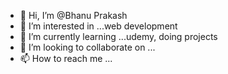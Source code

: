 - 👋 Hi, I’m @Bhanu Prakash
- 👀 I’m interested in ...web development
- 🌱 I’m currently learning ...udemy, doing projects
- 💞️ I’m looking to collaborate on ...
- 📫 How to reach me ...

<!---
Bhanu7569/Bhanu7569 is a ✨ special ✨ repository because its `README.md` (this file) appears on your GitHub profile.
You can click the Preview link to take a look at your changes.
--->
